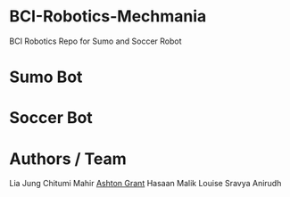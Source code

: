 # BCI-Robotics-Mechmania
BCI Robotics Repo for Sumo and Soccer Robot

# Sumo Bot 

# Soccer Bot

# Authors / Team
Lia Jung
Chitumi
Mahir
[Ashton Grant](https://github.com/TulipTult)
Hasaan Malik
Louise
Sravya
Anirudh
